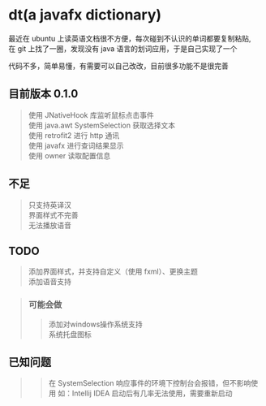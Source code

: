   dt(a javafx dictionary)
========
最近在 ubuntu 上读英语文档很不方便，每次碰到不认识的单词都要复制粘贴,  
在 git 上找了一圈，发现没有 java 语言的划词应用，于是自己实现了一个  

代码不多，简单易懂，有需要可以自己改改，目前很多功能不是很完善

## 目前版本 0.1.0
>使用 JNativeHook 库监听鼠标点击事件  
>使用 java.awt SystemSelection 获取选择文本  
>使用 retrofit2 进行 http 通讯  
>使用 javafx 进行查词结果显示  
>使用 owner 读取配置信息

## 不足
>只支持英译汉  
>界面样式不完善  
>无法播放语音  

## TODO
>添加界面样式，并支持自定义（使用 fxml）、更换主题  
>添加语音支持 

>### 可能会做
>>添加对windows操作系统支持  
>>系统托盘图标

## 已知问题
>> 在 SystemSelection 响应事件的环境下控制台会报错，但不影响使用 如：Intellij IDEA
>> 启动后有几率无法使用，需要重新启动
